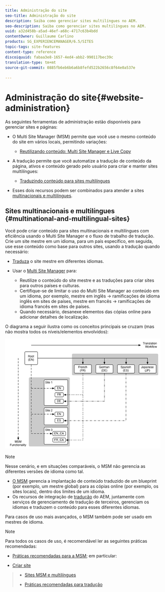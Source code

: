 ```yaml
---
title: Administração do site
seo-title: Administração do site
description: Saiba como gerenciar sites multilíngues no AEM.
seo-description: Saiba como gerenciar sites multilíngues no AEM.
uuid: a32d458b-a5ad-46ef-a68c-4717c63b4bdd
contentOwner: Guillaume Carlino
products: SG_EXPERIENCEMANAGER/6.5/SITES
topic-tags: site-features
content-type: reference
discoiquuid: fabaa3e8-1657-4ed4-abb2-990117bec39c
translation-type: tm+mt
source-git-commit: 0885fb6eb6b6a6b8fefd522b2656c8f64e0a537e

---
```



# Administração do site{#website-administration}

As seguintes ferramentas de administração estão disponíveis para gerenciar sites e páginas:

* O Multi Site Manager (MSM) permite que você use o mesmo conteúdo do site em vários locais, permitindo variações:

   * [Reutilizando conteúdo: Multi Site Manager e Live Copy](/help/sites-administering/msm.md)

* A tradução permite que você automatize a tradução de conteúdo da página, ativos e conteúdo gerado pelo usuário para criar e manter sites multilíngues:

   * [Traduzindo conteúdo para sites multilíngues](/help/sites-administering/translation.md)

* Esses dois recursos podem ser combinados para atender a sites [multinacionais e multilíngues](#multinational-and-multilingual-sites).

## Sites multinacionais e multilíngues {#multinational-and-multilingual-sites}

Você pode criar conteúdo para sites multinacionais e multilíngues com eficiência usando o Multi Site Manager e o fluxo de trabalho de tradução. Crie um site mestre em um idioma, para um país específico, em seguida, use esse conteúdo como base para outros sites, usando a tradução quando necessário:

* [Traduza](/help/sites-administering/translation.md) o site mestre em diferentes idiomas.

* Usar o [Multi Site Manager](/help/sites-administering/msm.md) para:

   * Reutilize o conteúdo do site mestre e as traduções para criar sites para outros países e culturas.
   * Certifique-se de limitar o uso do Multi Site Manager ao conteúdo em um idioma, por exemplo, mestre em inglês -> ramificações de idioma inglês em sites de países, mestre em francês -> ramificações de idioma francês em sites de países.
   * Quando necessário, desanexe elementos das cópias online para adicionar detalhes de localização.

O diagrama a seguir ilustra como os conceitos principais se cruzam (mas não mostra todos os níveis/elementos envolvidos):

![chlimage_1-71](assets/chlimage_1-71a.png)

>[!NOTE]
>
>Nesse cenário, e em situações comparáveis, o MSM não gerencia as diferentes versões de idioma como tal.
>
>* [O MSM](/help/sites-administering/msm.md) gerencia a implantação de conteúdo traduzido de um blueprint (por exemplo, um mestre global) para as cópias online (por exemplo, os sites locais), dentro dos limites de um idioma.
>* Os recursos de integração de [tradução](/help/sites-administering/translation.md) do AEM, juntamente com serviços de gerenciamento de tradução de terceiros, gerenciam os idiomas e traduzem o conteúdo para esses diferentes idiomas.
>
>
Para casos de uso mais avançados, o MSM também pode ser usado em mestres de idioma.

>[!NOTE]
>
>Para todos os casos de uso, é recomendável ler as seguintes práticas recomendadas:
>
>* [Práticas recomendadas para a MSM](/help/sites-administering/msm-best-practices.md); em particular:
   >
   >   
   * [Criar site](/help/sites-administering/msm-best-practices.md#create-site)
   >   * [Sites MSM e multilíngues](/help/sites-administering/msm-best-practices.md#msm-and-multilingual-websites)
>
>* [Práticas recomendadas para tradução](/help/sites-administering/tc-bp.md)

